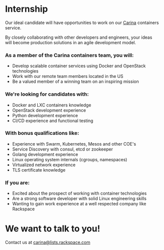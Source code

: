 # Internship

Our ideal candidate will have opportunities to work on our [Carina](https://getcarina.com) containers service.

By closely collaborating with other developers and engineers, your ideas will become production solutions in an agile development model.

### As a member of the Carina containers team, you will:
- Develop scalable container services using Docker and OpenStack technologies
- Work with our remote team members located in the US
- Be a valued member of a winning team on an inspiring mission

### We're looking for candidates with:
- Docker and LXC containers knowledge
- OpenStack development experience
- Python development experience
- CI/CD experience and functional testing

### With bonus qualifications like:
- Experience with Swarm, Kubernetes, Mesos and other COE's
- Service Discovery with consul, etcd or zookeeper
- Golang development experience
- Linux operating system internals (cgroups, namespaces)
- Virtualized network experience
- TLS certificate knowledge

### If you are:
- Excited about the prospect of working with container technologies
- Are a strong software developer with solid Linux engineering skills
- Wanting to gain work experience at a well respected company like Rackspace

# We want to talk to you!
Contact us at carina@lists.rackspace.com
